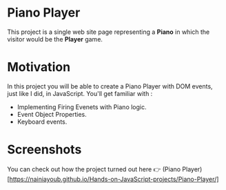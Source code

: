 # Piano Player #
This project is a single web site page representing a __Piano__ in which the visitor would be the __Player__ game.
# Motivation #
In this project you will be able to create a Piano Player with DOM events, just like I did, in JavaScript. You'll get familiar with : 
* Implementing Firing Evenets with Piano logic.
* Event Object Properties.
* Keyboard events.
# Screenshots #
You can check out how the project turned out here :point_right: (Piano Player)[https://nainiayoub.github.io/Hands-on-JavaScript-projects/Piano-Player/] 
